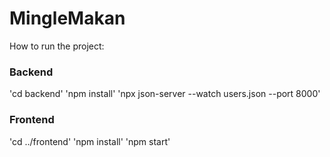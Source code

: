# MingleMakan

How to run the project:
### Backend
'cd backend'
'npm install'
'npx json-server --watch users.json --port 8000'

### Frontend
'cd ../frontend'
'npm install'
'npm start'


